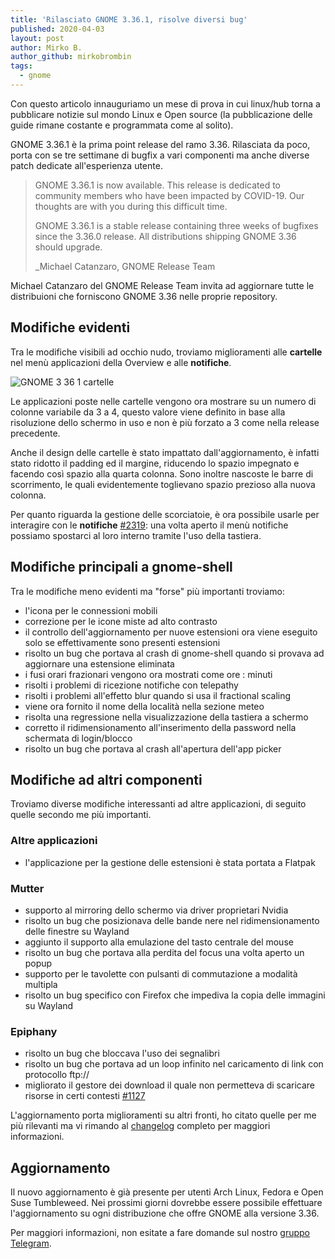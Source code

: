 ```yaml
---
title: 'Rilasciato GNOME 3.36.1, risolve diversi bug'
published: 2020-04-03
layout: post
author: Mirko B.
author_github: mirkobrombin
tags:
  - gnome
---
```

Con questo articolo innauguriamo un mese di prova in cui linux/hub torna a pubblicare notizie sul mondo Linux e Open source (la pubblicazione delle guide rimane costante e programmata come al solito).

GNOME 3.36.1 è la prima point release del ramo 3.36. Rilasciata da poco, porta con se tre settimane di bugfix a vari componenti ma anche diverse patch dedicate all'esperienza utente.

> GNOME 3.36.1 is now available. This release is dedicated to community members who have been impacted by COVID-19. Our thoughts are with you during this difficult time.
>  
> GNOME 3.36.1 is a stable release containing three weeks of bugfixes since the 3.36.0 release. All distributions shipping GNOME 3.36 should upgrade.
>   
> _Michael Catanzaro, GNOME Release Team

Michael Catanzaro del GNOME Release Team invita ad aggiornare tutte le distribuioni che forniscono GNOME 3.36 nelle proprie repository.

## Modifiche evidenti
Tra le modifiche visibili ad occhio nudo, troviamo miglioramenti alle **cartelle** nel menù applicazioni della Overview e alle **notifiche**. 

![GNOME 3 36 1 cartelle](storage/GNOME-3-36-1-cartelle.png)

Le applicazioni poste nelle cartelle vengono ora mostrare su un numero di colonne variabile da 3 a 4, questo valore viene definito in base alla risoluzione dello schermo in uso e non è più forzato a 3 come nella release precedente.

Anche il design delle cartelle è stato impattato dall'aggiornamento, è infatti stato ridotto il padding ed il margine, riducendo lo spazio impegnato e facendo così spazio alla quarta colonna. Sono inoltre nascoste le barre di scorrimento, le quali evidentemente toglievano spazio prezioso alla nuova colonna.

Per quanto riguarda la gestione delle scorciatoie, è ora possibile usarle per interagire con le **notifiche** <a href="https://gitlab.gnome.org/GNOME/gnome-shell/-/issues/2319">#2319</a>: una volta aperto il menù notifiche possiamo spostarci al loro interno tramite l'uso della tastiera.

## Modifiche principali a gnome-shell
Tra le modifiche meno evidenti ma "forse" più importanti troviamo:

* l'icona per le connessioni mobili
* correzione per le icone miste ad alto contrasto
* il controllo dell'aggiornamento per nuove estensioni ora viene eseguito solo se effettivamente sono presenti estensioni
* risolto un bug che portava al crash di gnome-shell quando si provava ad aggiornare una estensione eliminata
* i fusi orari frazionari vengono ora mostrati come ore : minuti
* risolti i problemi di ricezione notifiche con telepathy
* risolti i problemi all'effetto blur quando si usa il fractional scaling
* viene ora fornito il nome della località nella sezione meteo
* risolta una regressione nella visualizzazione della tastiera a schermo
* corretto il ridimensionamento all'inserimento della password nella schermata di login/blocco
* risolto un bug che portava al crash all'apertura dell'app picker

## Modifiche ad altri componenti
Troviamo diverse modifiche interessanti ad altre applicazioni, di seguito quelle secondo me più importanti.

### Altre applicazioni
* l'applicazione per la gestione delle estensioni è stata portata a Flatpak

### Mutter
* supporto al mirroring dello schermo via driver proprietari Nvidia
* risolto un bug che posizionava delle bande nere nel ridimensionamento delle finestre su Wayland
* aggiunto il supporto alla emulazione del tasto centrale del mouse
* risolto un bug che portava alla perdita del focus una volta aperto un popup
* supporto per le tavolette con pulsanti di commutazione a modalità multipla
* risolto un bug specifico con Firefox che impediva la copia delle immagini su Wayland

### Epiphany
* risolto un bug che bloccava l'uso dei segnalibri
* risolto un bug che portava ad un loop infinito nel caricamento di link con protocollo ftp://
* migliorato il gestore dei download il quale non permetteva di scaricare risorse in certi contesti <a href="https://gitlab.gnome.org/GNOME/epiphany/-/issues/1127">#1127</a>

L'aggiornamento porta miglioramenti su altri fronti, ho citato quelle per me più rilevanti ma vi rimando al <a href="https://download.gnome.org/core/3.36/3.36.1/NEWS">changelog</a> completo per maggiori informazioni.

## Aggiornamento
Il nuovo aggiornamento è già presente per utenti Arch Linux, Fedora e Open Suse Tumbleweed. Nei prossimi giorni dovrebbe essere possibile effettuare l'aggiornamento su ogni distribuzione che offre GNOME alla versione 3.36.

Per maggiori informazioni, non esitate a fare domande sul nostro <a href="https://t.me/linuxpeople">gruppo Telegram</a>.